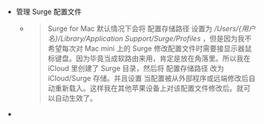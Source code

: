 - 管理 Surge 配置文件
	- > Surge for Mac 默认情况下会将 配置存储路径 设置为 _/Users/{用户名}/Library/Application Support/Surge/Profiles_  ，但是因为我不希望每次对 Mac mini 上的 Surge 修改配置文件时需要接显示器鼠标键盘。因为毕竟当成软路由来用，肯定是放在角落里。所以我在 iCloud 里创建了 Surge 目录，然后将 配置存储路径 改为 iCloud/Surge 存储。并且设置 当配置被从外部程序或远端修改后自动重新载入。这样我在其他苹果设备上对该配置文件修改后。就可以自动生效了。
-
